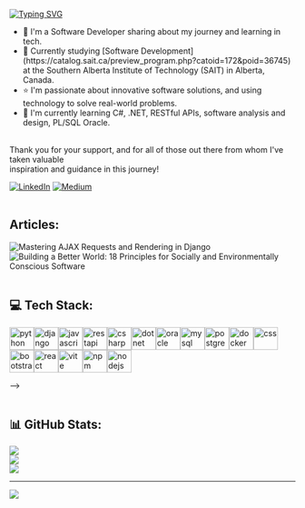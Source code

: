 [![Typing SVG](https://readme-typing-svg.demolab.com?font=Fira+Code&weight=500&size=23&pause=1000&color=29F7AD&random=false&width=447&lines=Hi!+I'm+David;Welcome+to+my+GitHub+profile!;Feel+free+to+browse+around+%3DD)](https://git.io/typing-svg)
<ul>
<li>🔭 I'm a Software Developer sharing about my journey and learning in tech.</li>
<li>🏫 Currently studying [Software Development](https://catalog.sait.ca/preview_program.php?catoid=172&poid=36745) at the Southern Alberta Institute of Technology (SAIT) in Alberta, Canada.</li>
<li>⭐ I'm passionate about innovative software solutions, and using technology to solve real-world problems.</li>
<li>🌱 I'm currently learning C#, .NET, RESTful APIs, software analysis and design, PL/SQL Oracle.</li>
</ul>
<br>Thank you for your support, and for all of those out there from whom I've taken valuable<br>inspiration and guidance in this journey! <br>
 
[![LinkedIn](https://img.shields.io/badge/LinkedIn-%230077B5.svg?logo=linkedin&logoColor=white)](https://www.linkedin.com/in/david-palacios-9077a2223/)
[![Medium](https://img.shields.io/badge/Medium-12100E?style=for-the-badge&logo=medium&logoColor=white)](https://medium.com/@davidpal3c)
<br><br>
## Articles:

![Mastering AJAX Requests and Rendering in Django](https://awstip.com/mastering-ajax-requests-and-rendering-in-django-3a0498c9fdfa) <br>
![Building a Better World: 18 Principles for Socially and Environmentally Conscious Software](https://medium.com/@davidpal3c/building-a-better-world-18-principles-for-socially-and-environmentally-conscious-software-d9b989ca6ee1)
<br><br>

## 💻 Tech Stack:
<img src="https://user-images.githubusercontent.com/25181517/183423507-c056a6f9-1ba8-4312-a350-19bcbc5a8697.png" alt="python" width="43" height="40"><img src="https://github.com/marwin1991/profile-technology-icons/assets/62091613/9bf5650b-e534-4eae-8a26-8379d076f3b4" alt="django" width="43" height="40"><img src="https://user-images.githubusercontent.com/25181517/117447155-6a868a00-af3d-11eb-9cfe-245df15c9f3f.png" alt="javascript" width="43" height="40"><img src="https://user-images.githubusercontent.com/25181517/192107858-fe19f043-c502-4009-8c47-476fc89718ad.png" alt="restapi" width="43" height="40"><img src="https://user-images.githubusercontent.com/25181517/121405384-444d7300-c95d-11eb-959f-913020d3bf90.png" alt="csharp" width="43" height="40"><img src="https://user-images.githubusercontent.com/25181517/121405754-b4f48f80-c95d-11eb-8893-fc325bde617f.png" alt="dotnet" width="43" height="40"><img src="https://user-images.githubusercontent.com/25181517/117208736-bdedc080-adf5-11eb-912f-61c7d43705f6.png" alt="oracle" width="43" height="40"><img src="https://user-images.githubusercontent.com/25181517/183896128-ec99105a-ec1a-4d85-b08b-1aa1620b2046.png" alt="mysql" width="43" height="40"><img src="https://user-images.githubusercontent.com/25181517/117208740-bfb78400-adf5-11eb-97bb-09072b6bedfc.png" alt="postgresql" width="43" height="40"><img src="https://user-images.githubusercontent.com/25181517/117207330-263ba280-adf4-11eb-9b97-0ac5b40bc3be.png" alt="docker" width="43" height="40"><img src="https://cdn.jsdelivr.net/gh/devicons/devicon@latest/icons/css3/css3-original.svg" alt="css" width="43" height="40"><img src="https://cdn.jsdelivr.net/gh/devicons/devicon@latest/icons/bootstrap/bootstrap-original.svg" alt="bootstrap5" width="43" height="40"><img src="https://cdn.jsdelivr.net/gh/devicons/devicon@latest/icons/react/react-original.svg" alt="react" width="43" height="40"><img src="https://cdn.jsdelivr.net/gh/devicons/devicon@latest/icons/vitejs/vitejs-original.svg" alt="vite" width="43" height="40"><img src="https://cdn.jsdelivr.net/gh/devicons/devicon@latest/icons/npm/npm-original-wordmark.svg" alt="npm" width="43" height="40"><img src="https://cdn.jsdelivr.net/gh/devicons/devicon@latest/icons/nodejs/nodejs-original-wordmark.svg" alt="nodejs" width="43" height="40">



-->
<br><br>
## 📊 GitHub Stats:
![](https://github-readme-stats.vercel.app/api?username=davidpal3c&theme=transparent&hide_border=false&include_all_commits=true&count_private=true)<br/> 
![](https://github-readme-streak-stats.herokuapp.com/?user=davidpal3c&theme=transparent&hide_border=false)<br/>
![](https://github-readme-stats.vercel.app/api/top-langs/?username=davidpal3c&theme=transparent&hide_border=false&include_all_commits=true&count_private=true&layout=compact)

---
[![](https://visitcount.itsvg.in/api?id=davidpal3c&icon=0&color=0)](https://visitcount.itsvg.in)
  

